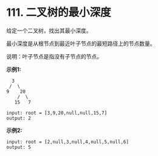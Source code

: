 # 111. 二叉树的最小深度

给定一个二叉树，找出其最小深度。

最小深度是从根节点到最近叶子节点的最短路径上的节点数量。

说明：叶子节点是指没有子节点的节点。

**示例1:**

```text
  3
 /  \
9    20
    /  \
   15   7
```

```text
input: root = [3,9,20,null,null,15,7]
output: 2
```

**示例2:**

```text
input: root = [2,null,3,null,4,null,5,null,6]
output: 5
```
